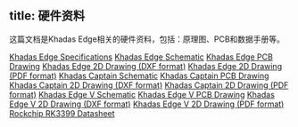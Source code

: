 title: 硬件资料
---

这篇文档是Khadas Edge相关的硬件资料，包括：原理图、PCB和数据手册等。


[Khadas Edge Specifications](https://www.khadas.com/edge)
[Khadas Edge Schematic]()
[Khadas Edge PCB Drawing]()
[Khadas Edge 2D Drawing (DXF format)]()
[Khadas Edge 2D Drawing (PDF format)]()
[Khadas Captain Schematic]()
[Khadas Captain PCB Drawing]()
[Khadas Captain 2D Drawing (DXF format)]()
[Khadas Captain 2D Drawing (PDF format)]()
[Khadas Edge V Schematic]()
[Khadas Edge V PCB Drawing]()
[Khadas Edge V 2D Drawing (DXF format)]()
[Khadas Edge V 2D Drawing (PDF format)]()
[Rockchip RK3399 Datasheet](https://dl.khadas.com/Hardware/Edge/Datasheet/Rockchip_RK3399TRM_V1.4_Part1-20170408.pdf)
